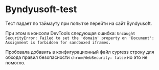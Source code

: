 # Byndyusoft-test

Тест падает по таймауту при попытке перейти на сайт Byndyusoft. 

При этом в консоли DevTools следующая ошибка:
`Uncaught SecurityError: Failed to set the 'domain' property on 'Document': Assignment is forbidden for sandboxed iframes.`

Пробовала добавить в конфигурационный файл cypress строку для обхода правил безопасности `chromeWebSecurity: false` но это не помогло. 
